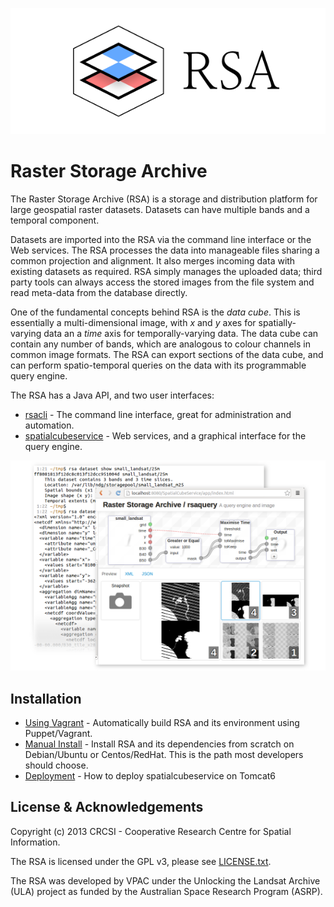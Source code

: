 ![Logo](doc/logo.png)

# Raster Storage Archive

The Raster Storage Archive (RSA) is a storage and distribution platform for large geospatial raster datasets.  Datasets can have multiple bands and a temporal component.

Datasets are imported into the RSA via the command line interface or the Web services. The RSA processes the data into manageable files sharing a common projection and alignment. It also merges incoming data with existing datasets as required. RSA simply manages the uploaded data; third party tools can always access the stored images from the file system and read meta-data from the database directly.

One of the fundamental concepts behind RSA is the *data cube*. This is essentially a multi-dimensional image, with *x* and *y* axes for spatially-varying data an a *time* axis for temporally-varying data. The data cube can contain any number of bands, which are analogous to colour channels in common image formats. The RSA can export sections of the data cube, and can perform spatio-temporal queries on the data with its programmable query engine.

The RSA has a Java API, and two user interfaces:
 
 * [rsacli](doc/rsacli_tutorial.md) - The command line interface, great for administration and automation.
 * [spatialcubeservice](doc/spatialcubeservice.md) - Web services, and a graphical interface for the query engine.

![Screenshot](doc/screenshot.png)

## Installation

 * [Using Vagrant](doc/vagrant_install.md) - Automatically build RSA and its environment using Puppet/Vagrant.
 * [Manual Install](doc/manual_install.md) - Install RSA and its dependencies from scratch on Debian/Ubuntu or Centos/RedHat. This is the path most developers should choose.
 * [Deployment](doc/deploy.md) - How to deploy spatialcubeservice on Tomcat6

## License & Acknowledgements

Copyright (c) 2013 CRCSI - Cooperative Research Centre for Spatial Information.

The RSA is licensed under the GPL v3, please see [LICENSE.txt](LICENSE.txt).

The RSA was developed by VPAC under the Unlocking the Landsat Archive (ULA) project as funded by the Australian Space Research Program (ASRP).
